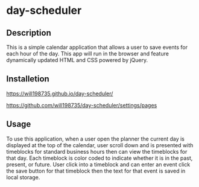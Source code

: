 # day-scheduler

## Description
This is  a simple calendar application that allows a user to save events for each hour of the day. This app will run in the browser and feature dynamically updated HTML and CSS powered by jQuery.

## Installetion
https://will198735.github.io/day-scheduler/

https://github.com/will198735/day-scheduler/settings/pages



## Usage
To use this application, when a  user open the planner the current day is displayed at the top of the calendar, user scroll down and is presented with timeblocks for standard business hours
then  can view the timeblocks for that day.
Each timeblock is color coded to indicate whether it is in the past, present, or future. User click into a timeblock
and can enter an event
click the save button for that timeblock
then the text for that event is saved in local storage.